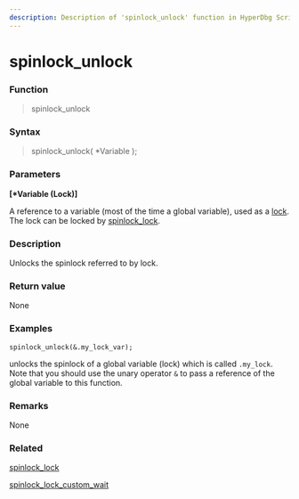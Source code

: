 ```yaml
---
description: Description of 'spinlock_unlock' function in HyperDbg Scripts
---
```


# spinlock_unlock

### Function

> spinlock_unlock

### Syntax

> spinlock_unlock( \*Variable );

### Parameters

**\[\*Variable (Lock)]**

A reference to a variable (most of the time a global variable), used as a [lock](https://en.wikipedia.org/wiki/Spinlock). The lock can be locked by [spinlock_lock](https://docs.hyperdbg.org/commands/scripting-language/functions/spinlocks/spinlock_lock).

### Description

Unlocks the spinlock referred to by lock.

### Return value

None

### Examples

`spinlock_unlock(&.my_lock_var);`

unlocks the spinlock of a global variable (lock) which is called `.my_lock`. Note that you should use the unary operator `&` to pass a reference of the global variable to this function.

### Remarks

None

### Related

[spinlock_lock](https://docs.hyperdbg.org/commands/scripting-language/functions/spinlocks/spinlock_lock)

[spinlock_lock_custom_wait](https://docs.hyperdbg.org/commands/scripting-language/functions/spinlocks/spinlock_lock_custom_wait)
